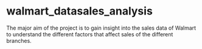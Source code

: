 # walmart_datasales_analysis
The major aim of the project is to gain insight into the sales data of Walmart to understand the different factors that affect sales of the different branches.
